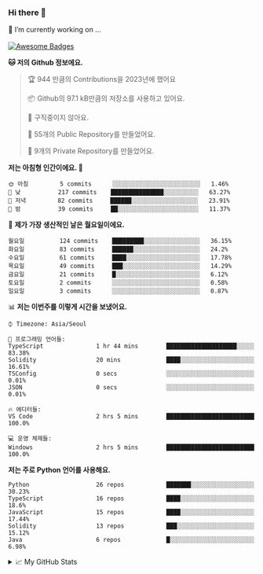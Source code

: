 ### Hi there 👋 
🔭 I’m currently working on ... </br></br>
[![Awesome Badges](https://img.shields.io/badge/Introduce-EN-green.svg)](https://github.com/tlatkdgus1/tlatkdgus1/blob/main/README.md.en)

<!--START_SECTION:waka-->
**🐱 저의 Github 정보에요.** 

> 🏆 944 만큼의 Contributions을 2023년에 했어요
 > 
> 📦 Github의 97.1 kB만큼의 저장소를 사용하고 있어요. 
 > 
> 🚫 구직중이지 않아요.
 > 
> 📜 55개의 Public Repository를 만들었어요. 
 > 
> 🔑 9개의 Private Repository를 만들었어요.  

**저는 아침형 인간이에요. 🐤** 

```text
🌞 아침         5 commits      ░░░░░░░░░░░░░░░░░░░░░░░░░   1.46% 
🌆 낮　         217 commits    ███████████████░░░░░░░░░░   63.27% 
🌃 저녁         82 commits     ██████░░░░░░░░░░░░░░░░░░░   23.91% 
🌙 밤　         39 commits     ██░░░░░░░░░░░░░░░░░░░░░░░   11.37%

```
📅 **제가 가장 생산적인 날은 월요일이에요.** 

```text
월요일          124 commits    █████████░░░░░░░░░░░░░░░░   36.15% 
화요일          83 commits     ██████░░░░░░░░░░░░░░░░░░░   24.2% 
수요일          61 commits     ████░░░░░░░░░░░░░░░░░░░░░   17.78% 
목요일          49 commits     ███░░░░░░░░░░░░░░░░░░░░░░   14.29% 
금요일          21 commits     █░░░░░░░░░░░░░░░░░░░░░░░░   6.12% 
토요일          2 commits      ░░░░░░░░░░░░░░░░░░░░░░░░░   0.58% 
일요일          3 commits      ░░░░░░░░░░░░░░░░░░░░░░░░░   0.87%

```


📊 **저는 이번주를 이렇게 시간을 보냈어요.** 

```text
⌚︎ Timezone: Asia/Seoul

💬 프로그래밍 언어들: 
TypeScript               1 hr 44 mins        ████████████████████░░░░░   83.38% 
Solidity                 20 mins             ████░░░░░░░░░░░░░░░░░░░░░   16.61% 
TSConfig                 0 secs              ░░░░░░░░░░░░░░░░░░░░░░░░░   0.01% 
JSON                     0 secs              ░░░░░░░░░░░░░░░░░░░░░░░░░   0.01%

🔥 에디터들: 
VS Code                  2 hrs 5 mins        █████████████████████████   100.0%

💻 운영 체제들: 
Windows                  2 hrs 5 mins        █████████████████████████   100.0%

```

**저는 주로 Python 언어를 사용해요.** 

```text
Python                   26 repos            ███████░░░░░░░░░░░░░░░░░░   30.23% 
TypeScript               16 repos            ████░░░░░░░░░░░░░░░░░░░░░   18.6% 
JavaScript               15 repos            ████░░░░░░░░░░░░░░░░░░░░░   17.44% 
Solidity                 13 repos            ███░░░░░░░░░░░░░░░░░░░░░░   15.12% 
Java                     6 repos             █░░░░░░░░░░░░░░░░░░░░░░░░   6.98%

```



<!--END_SECTION:waka-->

<details>
<summary>📈 My GitHub Stats</summary>
<p align="center"> <img src="https://github-readme-stats.vercel.app/api?username=tlatkdgus1&show_icons=true" alt="tlatkdgus1" />
</details>
